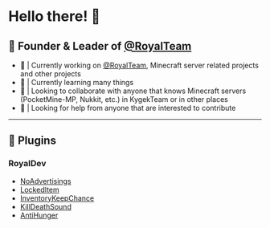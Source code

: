 # Hello there! 👋

## 👑 Founder & Leader of [@RoyalTeam](https://github.com/RoyalTeamDeveloper)

- 🔭 | Currently working on [@RoyalTeam](https://github.com/RoyalTeamDeveloper), Minecraft server related projects and other projects
- 🌱 | Currently learning many things
- 👯 | Looking to collaborate with anyone that knows Minecraft servers (PocketMine-MP, Nukkit, etc.) in KygekTeam or in other places
- 🤔 | Looking for help from anyone that are interested to contribute

---

## 🔌 Plugins

### RoyalDev

- [NoAdvertisings](https://github.com/JeroGamingYT-pm-pl/NoAdvertisings)
- [LockedItem](https://github.com/JeroGamingYT-pm-pl/LockedItem)
- [InventoryKeepChance](https://github.com/JeroGamingYT-pm-pl/InventoryKeepChance)
- [KillDeathSound](https://github.com/NoobMCBG/KillDeathSound)
- [AntiHunger](https://github.com/NoobMCBG/AntiHunger) 
